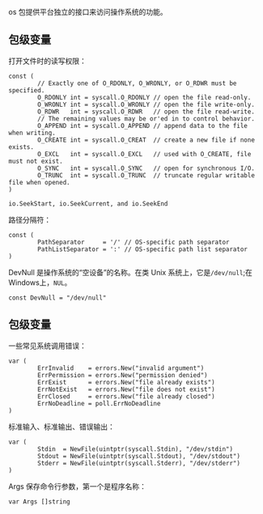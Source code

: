 os 包提供平台独立的接口来访问操作系统的功能。

## 包级变量

打开文件时的读写权限：

```
const (
        // Exactly one of O_RDONLY, O_WRONLY, or O_RDWR must be specified.
        O_RDONLY int = syscall.O_RDONLY // open the file read-only.
        O_WRONLY int = syscall.O_WRONLY // open the file write-only.
        O_RDWR   int = syscall.O_RDWR   // open the file read-write.
        // The remaining values may be or'ed in to control behavior.
        O_APPEND int = syscall.O_APPEND // append data to the file when writing.
        O_CREATE int = syscall.O_CREAT  // create a new file if none exists.
        O_EXCL   int = syscall.O_EXCL   // used with O_CREATE, file must not exist.
        O_SYNC   int = syscall.O_SYNC   // open for synchronous I/O.
        O_TRUNC  int = syscall.O_TRUNC  // truncate regular writable file when opened.
)
```

`io.SeekStart, io.SeekCurrent, and io.SeekEnd`

路径分隔符：

```
const (
        PathSeparator     = '/' // OS-specific path separator
        PathListSeparator = ':' // OS-specific path list separator
)
```

DevNull 是操作系统的“空设备”的名称。在类 Unix 系统上，它是`/dev/null`;在Windows上，`NUL`。

```
const DevNull = "/dev/null"
```

## 包级变量

一些常见系统调用错误：

```
var (
        ErrInvalid    = errors.New("invalid argument")
        ErrPermission = errors.New("permission denied")
        ErrExist      = errors.New("file already exists")
        ErrNotExist   = errors.New("file does not exist")
        ErrClosed     = errors.New("file already closed")
        ErrNoDeadline = poll.ErrNoDeadline
)
```

标准输入、标准输出、错误输出：

```
var (
        Stdin  = NewFile(uintptr(syscall.Stdin), "/dev/stdin")
        Stdout = NewFile(uintptr(syscall.Stdout), "/dev/stdout")
        Stderr = NewFile(uintptr(syscall.Stderr), "/dev/stderr")
)
```

Args 保存命令行参数，第一个是程序名称：

```
var Args []string
```
